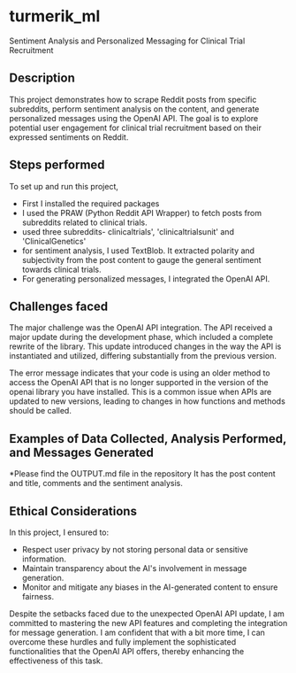 # turmerik_ml
Sentiment Analysis and Personalized Messaging for Clinical Trial Recruitment

## Description

This project demonstrates how to scrape Reddit posts from specific subreddits, perform sentiment analysis on the content, and generate personalized messages using the OpenAI API. The goal is to explore potential user engagement for clinical trial recruitment based on their expressed sentiments on Reddit.

## Steps performed

To set up and run this project, 

- First I installed the required packages
- I used the PRAW (Python Reddit API Wrapper) to fetch posts from subreddits related to clinical trials. 
- used three subreddits- clinicaltrials', 'clinicaltrialsunit' and 'ClinicalGenetics'
- for sentiment analysis, I used TextBlob. It extracted polarity and subjectivity from the post content to gauge the general sentiment towards clinical trials.
- For generating personalized messages, I integrated the OpenAI API.

## Challenges faced
The major challenge was the OpenAI API integration. The API received a major update during the development phase, which included a complete rewrite of the library. This update introduced changes in the way the API is instantiated and utilized, differing substantially from the previous version.


The error message indicates that your code is using an older method to access the OpenAI API that is no longer supported in the version of the openai library you have installed. This is a common issue when APIs are updated to new versions, leading to changes in how functions and methods should be called.


## Examples of Data Collected, Analysis Performed, and Messages Generated
*Please find the OUTPUT.md file in the repository
It has the post content and title, comments and the sentiment analysis.


## Ethical Considerations

In this project, I ensured to:
- Respect user privacy by not storing personal data or sensitive information.
- Maintain transparency about the AI's involvement in message generation.
- Monitor and mitigate any biases in the AI-generated content to ensure fairness.



Despite the setbacks faced due to the unexpected OpenAI API update, I am committed to mastering the new API features and completing the integration for message generation. I am confident that with a bit more time, I can overcome these hurdles and fully implement the sophisticated functionalities that the OpenAI API offers, thereby enhancing the effectiveness of this task.



